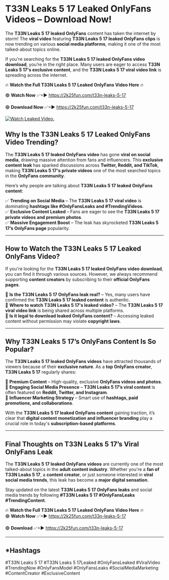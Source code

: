 # T33N Leaks 5 17 Leaked OnlyFans Videos – Download Now!

The **T33N Leaks 5 17 leaked OnlyFans** content has taken the internet by storm! The **viral video** featuring **T33N Leaks 5 17 leaked OnlyFans clips** is now trending on various **social media platforms**, making it one of the most talked-about topics online.  

If you're searching for the **T33N Leaks 5 17 leaked OnlyFans video download**, you’re in the right place. Many users are eager to access **T33N Leaks 5 17's exclusive content**, and the **T33N Leaks 5 17 viral video link** is spreading across the internet.  

🔥 **Watch the Full T33N Leaks 5 17 Leaked OnlyFans Video Here** 🔥  

🟢 **Watch Now** ✅=► https://2k25fun.com/t33n-leaks-5-17

🟢 **Download Now** ✅=► https://2k25fun.com/t33n-leaks-5-17

[![Watch Leaked Video.](https://miro.medium.com/v2/resize:fit:828/format:webp/1*cilzJN44JGOrTw9NJCrNHA.gif "Watch Leaked Video")](https://2k25fun.com/t33n-leaks-5-17)

## **Why Is the T33N Leaks 5 17 Leaked OnlyFans Video Trending?**  

The **T33N Leaks 5 17 leaked OnlyFans video** has gone **viral on social media**, drawing massive attention from fans and influencers. This **exclusive content leak** has sparked discussions across **Twitter, Reddit, and TikTok**, making **T33N Leaks 5 17's private videos** one of the most searched topics in the **OnlyFans community**.  

Here’s why people are talking about **T33N Leaks 5 17 leaked OnlyFans content**:  

✅ **Trending on Social Media** – The **T33N Leaks 5 17 viral video** is dominating **hashtags like #OnlyFansLeaks and #TrendingVideos**.  
✅ **Exclusive Content Leaked** – Fans are eager to see the **T33N Leaks 5 17 private videos and premium photos**.  
✅ **Massive Engagement Boost** – The leak has skyrocketed **T33N Leaks 5 17’s OnlyFans page** popularity.  

---

## **How to Watch the T33N Leaks 5 17 Leaked OnlyFans Video?**  

If you're looking for the **T33N Leaks 5 17 leaked OnlyFans video download**, you can find it through various sources. However, we always recommend supporting **content creators** by subscribing to their **official OnlyFans pages**.  

🔹 **Is the T33N Leaks 5 17 OnlyFans leak real?** – Yes, many users have confirmed the **T33N Leaks 5 17 leaked content** is authentic.  
🔹 **Where to watch T33N Leaks 5 17's leaked video?** – The **T33N Leaks 5 17 viral video link** is being shared across multiple platforms.  
🔹 **Is it legal to download leaked OnlyFans content?** – Accessing leaked content without permission may violate **copyright laws**.  

---

## **Why T33N Leaks 5 17’s OnlyFans Content Is So Popular?**  

The **T33N Leaks 5 17 leaked OnlyFans videos** have attracted thousands of viewers because of their **exclusive nature**. As a **top OnlyFans creator**, **T33N Leaks 5 17** regularly shares:  

📌 **Premium Content** – High-quality, exclusive **OnlyFans videos and photos**.  
📌 **Engaging Social Media Presence** – **T33N Leaks 5 17’s viral content** is often featured on **Reddit, Twitter, and Instagram**.  
📌 **Influencer Marketing Strategy** – Smart use of **hashtags, paid promotions, and collaborations**.  

With the **T33N Leaks 5 17 leaked OnlyFans content** gaining traction, it’s clear that **digital content monetization and influencer branding** play a crucial role in today's **subscription-based platforms**.  

---

## **Final Thoughts on T33N Leaks 5 17’s Viral OnlyFans Leak**  

The **T33N Leaks 5 17 leaked OnlyFans videos** are currently one of the most talked-about topics in the **adult content industry**. Whether you're a **fan of T33N Leaks 5 17**, a **content creator**, or just someone interested in **viral social media trends**, this leak has become a **major digital sensation**.  

Stay updated on the latest **T33N Leaks 5 17 OnlyFans leaks** and social media trends by following **#T33N Leaks 5 17 #OnlyFansLeaks #TrendingContent**.  

🔥 **Watch the Full T33N Leaks 5 17 Leaked OnlyFans Video Here** 🔥  
🟢 **Watch Now** ✅=► https://2k25fun.com/t33n-leaks-5-17

🟢 **Download** ✅=► https://2k25fun.com/t33n-leaks-5-17

---

## *Hashtags
#T33N Leaks 5 17 #T33N Leaks 5 17Leaked #OnlyFansLeaked #ViralVideo #TrendingNow #OnlyFansModel #OnlyFansLeaks #SocialMediaMarketing #ContentCreator #ExclusiveContent  